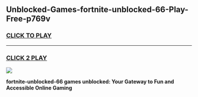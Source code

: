 
## Unblocked-Games-fortnite-unblocked-66-Play-Free-p769v
<h3>
<a href="https://premium76.site?title=fortnite-unblocked-66&ref=18A1">CLICK TO PLAY</a></h3>
<hr>

<h3>
<a href="https://premium76.site?title=fortnite-unblocked-66&ref=18A1">CLICK 2 PLAY</a>
  
</h3>

<a href="https://premium76.site?title=fortnite-unblocked-66&ref=18A1"><img src="https://clearcache.store/games.png"></a>


**fortnite-unblocked-66 games unblocked: Your Gateway to Fun and Accessible Online Gaming**
